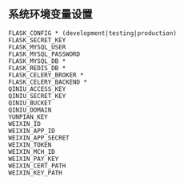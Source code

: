 ## 系统环境变量设置

    FLASK_CONFIG * (development|testing|production)
    FLASK_SECRET_KEY
    FLASK_MYSQL_USER
    FLASK_MYSQL_PASSWORD
    FLASK_MYSQL_DB *
    FLASK_REDIS_DB *
    FLASK_CELERY_BROKER *
    FLASK_CELERY_BACKEND *
    QINIU_ACCESS_KEY
    QINIU_SECRET_KEY
    QINIU_BUCKET
    QINIU_DOMAIN
    YUNPIAN_KEY
    WEIXIN_ID
    WEIXIN_APP_ID
    WEIXIN_APP_SECRET
    WEIXIN_TOKEN
    WEIXIN_MCH_ID
    WEIXIN_PAY_KEY
    WEIXIN_CERT_PATH
    WEIXIN_KEY_PATH
